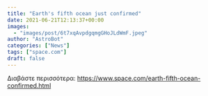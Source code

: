 ```yaml
---
title: "Earth's fifth ocean just confirmed"
date: 2021-06-21T12:13:37+00:00
images:
  - "images/post/6t7xqAvpdgqmgGHoJLdWmF.jpeg"
author: "AstroBot"
categories: ["News"]
tags: ["space.com"]
draft: false
---
```




Διαβάστε περισσότερα: https://www.space.com/earth-fifth-ocean-confirmed.html

